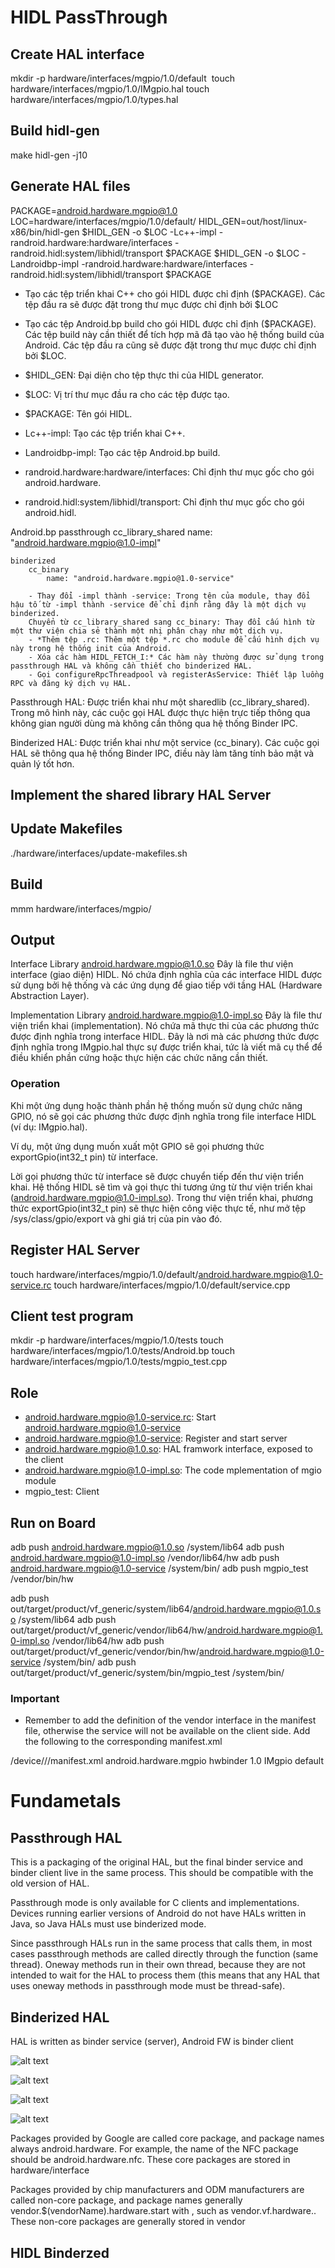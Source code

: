 
# HIDL PassThrough

## Create HAL interface
mkdir -p hardware/interfaces/mgpio/1.0/default 
touch hardware/interfaces/mgpio/1.0/IMgpio.hal
touch hardware/interfaces/mgpio/1.0/types.hal

## Build hidl-gen
make hidl-gen -j10

## Generate HAL files
PACKAGE=android.hardware.mgpio@1.0
LOC=hardware/interfaces/mgpio/1.0/default/
HIDL_GEN=out/host/linux-x86/bin/hidl-gen
$HIDL_GEN -o $LOC -Lc++-impl -randroid.hardware:hardware/interfaces -randroid.hidl:system/libhidl/transport $PACKAGE
$HIDL_GEN -o $LOC -Landroidbp-impl -randroid.hardware:hardware/interfaces -randroid.hidl:system/libhidl/transport $PACKAGE

- Tạo các tệp triển khai C++ cho gói HIDL được chỉ định ($PACKAGE). Các tệp đầu ra sẽ được đặt trong thư mục được chỉ định bởi $LOC
- Tạo các tệp Android.bp build cho gói HIDL được chỉ định ($PACKAGE). Các tệp build này cần thiết để tích hợp mã đã tạo vào hệ thống build của Android. Các tệp đầu ra cũng sẽ được đặt trong thư mục được chỉ định bởi $LOC.

- $HIDL_GEN: Đại diện cho tệp thực thi của HIDL generator.
- $LOC: Vị trí thư mục đầu ra cho các tệp được tạo.
- $PACKAGE: Tên gói HIDL.
- Lc++-impl: Tạo các tệp triển khai C++.
- Landroidbp-impl: Tạo các tệp Android.bp build.
- randroid.hardware:hardware/interfaces: Chỉ định thư mục gốc cho gói android.hardware.
- randroid.hidl:system/libhidl/transport: Chỉ định thư mục gốc cho gói android.hidl.

Android.bp
    passthrough
        cc_library_shared
            name: "android.hardware.mgpio@1.0-impl"

    binderized
        cc_binary
            name: "android.hardware.mgpio@1.0-service"

        - Thay đổi -impl thành -service: Trong tên của module, thay đổi hậu tố từ -impl thành -service để chỉ định rằng đây là một dịch vụ binderized.
        Chuyển từ cc_library_shared sang cc_binary: Thay đổi cấu hình từ một thư viện chia sẻ thành một nhị phân chạy như một dịch vụ.
        - *Thêm tệp .rc: Thêm một tệp *.rc cho module để cấu hình dịch vụ này trong hệ thống init của Android.
        - Xóa các hàm HIDL_FETCH_I:* Các hàm này thường được sử dụng trong passthrough HAL và không cần thiết cho binderized HAL.
        - Gọi configureRpcThreadpool và registerAsService: Thiết lập luồng RPC và đăng ký dịch vụ HAL.


Passthrough HAL: Được triển khai như một sharedlib (cc_library_shared). Trong mô hình này, các cuộc gọi HAL được thực hiện trực tiếp thông qua không gian người dùng mà không cần thông qua hệ thống Binder IPC.

Binderized HAL: Được triển khai như một service (cc_binary). Các cuộc gọi HAL sẽ thông qua hệ thống Binder IPC, điều này làm tăng tính bảo mật và quản lý tốt hơn.

## Implement the shared library HAL Server

## Update Makefiles
./hardware/interfaces/update-makefiles.sh

## Build
mmm hardware/interfaces/mgpio/

## Output
Interface Library
    android.hardware.mgpio@1.0.so
        Đây là file thư viện interface (giao diện) HIDL. Nó chứa định nghĩa của các interface HIDL được sử dụng bởi hệ thống và các ứng dụng để giao tiếp với tầng HAL (Hardware Abstraction Layer).

Implementation Library
    android.hardware.mgpio@1.0-impl.so
        Đây là file thư viện triển khai (implementation). Nó chứa mã thực thi của các phương thức được định nghĩa trong interface HIDL.
        Đây là nơi mà các phương thức được định nghĩa trong IMgpio.hal thực sự được triển khai, tức là viết mã cụ thể để điều khiển phần cứng hoặc thực hiện các chức năng cần thiết.

### Operation
Khi một ứng dụng hoặc thành phần hệ thống muốn sử dụng chức năng GPIO, nó sẽ gọi các phương thức được định nghĩa trong file interface HIDL (ví dụ: IMgpio.hal).

Ví dụ, một ứng dụng muốn xuất một GPIO sẽ gọi phương thức exportGpio(int32_t pin) từ interface.

Lời gọi phương thức từ interface sẽ được chuyển tiếp đến thư viện triển khai. Hệ thống HIDL sẽ tìm và gọi thực thi tương ứng từ thư viện triển khai (android.hardware.mgpio@1.0-impl.so).
Trong thư viện triển khai, phương thức exportGpio(int32_t pin) sẽ thực hiện công việc thực tế, như mở tệp /sys/class/gpio/export và ghi giá trị của pin vào đó.

## Register HAL Server

touch hardware/interfaces/mgpio/1.0/default/android.hardware.mgpio@1.0-service.rc
touch hardware/interfaces/mgpio/1.0/default/service.cpp

## Client test program
mkdir -p hardware/interfaces/mgpio/1.0/tests
touch hardware/interfaces/mgpio/1.0/tests/Android.bp
touch hardware/interfaces/mgpio/1.0/tests/mgpio_test.cpp

## Role
- android.hardware.mgpio@1.0-service.rc: Start android.hardware.mgpio@1.0-service
- android.hardware.mgpio@1.0-service: Register and start server
- android.hardware.mgpio@1.0.so: HAL framwork interface, exposed to the client 
- android.hardware.mgpio@1.0-impl.so: The code mplementation of mgio module
- mgpio_test: Client


## Run on Board
adb push android.hardware.mgpio@1.0.so /system/lib64
adb push android.hardware.mgpio@1.0-impl.so /vendor/lib64/hw
adb push android.hardware.mgpio@1.0-service /system/bin/
adb push mgpio_test /vendor/bin/hw

adb push out/target/product/vf_generic/system/lib64/android.hardware.mgpio@1.0.so /system/lib64
adb push out/target/product/vf_generic/vendor/lib64/hw/android.hardware.mgpio@1.0-impl.so /vendor/lib64/hw
adb push out/target/product/vf_generic/vendor/bin/hw/android.hardware.mgpio@1.0-service /system/bin/
adb push out/target/product/vf_generic/system/bin/mgpio_test /system/bin/

### Important
- Remember to add the definition of the vendor interface in the manifest file, otherwise the service will not be available on the client side. Add the following to the corresponding manifest.xml

/device/<your-vendor>/<your-device>/manifest.xml
<hal format="hidl">
    <name>android.hardware.mgpio</name>
    <transport>hwbinder</transport>
    <version>1.0</version>
    <interface>
        <name>IMgpio</name>
        <instance>default</instance>
    </interface>
</hal>


# Fundametals

## Passthrough HAL
This is a packaging of the original HAL, but the final binder service and binder client live in the same process. This should be compatible with the old version of HAL.

Passthrough mode is only available for C   clients and implementations. Devices running earlier versions of Android do not have HALs written in Java, so Java HALs must use binderized mode.

Since passthrough HALs run in the same process that calls them, in most cases passthrough methods are called directly through the function (same thread). Oneway methods run in their own thread, because they are not intended to wait for the HAL to process them (this means that any HAL that uses oneway methods in passthrough mode must be thread-safe).

## Binderized HAL
HAL is written as binder service (server), Android FW is binder client  

![alt text](image.png)

![alt text](image-1.png)

![alt text](image-2.png)

![alt text](image-3.png)

Packages provided by Google are called core package, and package names always android.hardware. For example, the name of the NFC package should be android.hardware.nfc. These core packages are stored in hardware/interface

Packages provided by chip manufacturers and ODM manufacturers are called non-core package, and package names generally vendor.$(vendorName).hardware.start with , such as vendor.vf.hardware.. These non-core packages are generally stored in vendor


## HIDL Binderzed